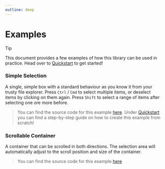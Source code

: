 ```yaml
---
outline: deep
---
```



<script setup>
import DemoSimple from '../demos/DemoSimple.vue';
import DemoScrollable from '../demos/DemoScrollable.vue';
</script>

# Examples

> [!TIP]
> This document provides a few examples of how this library can be used in practice.
> Head over to [Quickstart](./quickstart.md) to get started!

### Simple Selection

A single, simple box with a standard behaviour as you know it from your trusty file explorer.
Press `Ctrl` / `Cmd` to select multiple items, or deselect items by clicking on them again.
Press `Shift` to select a range of items after selecting one ore more before.

<DemoSimple />

> You can find the source code for this example [here](https://github.com/simonwep/viselect/blob/master/docs/demos/DemoSimple.vue).
> Under [Quickstart](./quickstart.md) you can find a step-by-step guide on how to create this example from scratch!

### Scrollable Container

A container that can be scrolled in both directions.
The selection area will automatically adjust to the scroll position and size of the container.

<DemoScrollable />

> You can find the source code for this example [here](https://github.com/simonwep/viselect/blob/master/docs/demos/DemoScrollable.vue)


